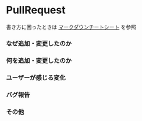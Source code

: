 # PullRequest

書き方に困ったときは
[マークダウンチートシート](https://gist.github.com/mignonstyle/083c9e1651d7734f84c99b8cf49d57fa)
を参照

### なぜ追加・変更したのか
<!-- どうして今回の機能を追加、変更したのかを記載 -->

### 何を追加・変更したのか
<!-- この下に追加した機能をスクリプト名と共に記載 -->


### ユーザーが感じる変化
<!-- この下に○○ができるようになって、○○ができなくなったなどの詳細を記載 -->


### バグ報告
<!-- バグ報告に則ってここに記載してください -->


### その他
<!-- これ以外で「○○のブランチのデータが必要」や「新しいモジュールをインポート」等があれば記載 -->
